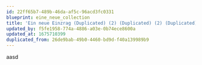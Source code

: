 ```yaml
---
id: 22ff65b7-489b-46da-af5c-96acd3fc0331
blueprint: eine_neue_collection
title: 'Ein neue Einzrag (Duplicated) (2) (Duplicated) (2) (Duplicated)'
updated_by: f5fe1958-774a-4886-a03e-0b74ece8600a
updated_at: 1675710399
duplicated_from: 26de9bab-49b0-4460-bd9d-f40a139989b9
---
```

aasd
